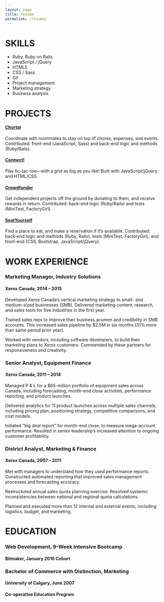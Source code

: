 ```yaml
---
layout: page
title: resume
permalink: /resume/
---
```


# SKILLS

* Ruby, Ruby on Rails
* JavaScript / jQuery
* HTML5
* CSS / Sass
* Git
* Project management
* Marketing strategy
* Business analysis

# PROJECTS

#### [Chortal](http://chortal.herokuapp.com/)
Coordinate with roommates to stay on top of chores, expenses, and events. Contributed: front-end (JavaScript, Sass) and back-end logic and methods (Ruby/Rails).

#### [Connect!](http://karenjho.github.io/connect/index.html)
Play tic-tac-toe—with a grid as big as you like! Built with JavaScript/jQuery and HTML/CSS.

#### [Crowdfunder](https://github.com/karenjho/crowdfunder)
Get independent projects off the ground by donating to them, and receive rewards in return. Contributed: back-end logic (Ruby/Rails) and tests (MiniTest, FactoryGirl).

#### [SeatYourself](https://github.com/karenjho/SeatYourself)
Find a place to eat, and make a reservation if it’s available. Contributed: back-end logic and methods (Ruby, Rails), tests (MiniTest, FactoryGirl), and front-end (CSS, Bootstrap, JavaScript/jQuery).


# WORK EXPERIENCE

### Marketing Manager, Industry Solutions

#### Xerox Canada, 2014 – 2015

Developed Xerox Canada’s vertical marketing strategy to small- and medium-sized businesses (SMB). Delivered marketing content, research, and sales tools for five industries in the first year.

Trained sales reps to improve their business acumen and credibility in SMB accounts. This increased sales pipeline by $2.5M in six months (31% more than same period prior year).

Worked with vendors, including software developers, to build their marketing plans to Xerox customers. Commended by these partners for responsiveness and creativity.

### Senior Analyst, Equipment Finance

#### Xerox Canada, 2011 – 2014

Managed P & L for a $65-million portfolio of equipment sales across Canada, including forecasting, month-end close activities, performance reporting, and product launches.

Delivered analytics for 11 product launches across multiple sales channels, including pricing plan, positioning strategy, competitive comparisons, and cost models.

Initiated “big deal report” for month-end close, to measure mega-account performance. Resulted in senior leadership’s increased attention to ongoing customer profitability.

### District Analyst, Marketing & Finance

#### Xerox Canada, 2007 - 2011

Met with managers to understand how they used performance reports. Constructed automated reporting that improved sales management processes and forecasting accuracy.

Restructured annual sales quota planning exercise. Resolved systemic inconsistencies between national and regional quota calculations.

Planned and executed more than 12 internal and external events, including logistics, budget, and marketing.

# EDUCATION

### Web Development, 9-Week Intensive Bootcamp

#### Bitmaker, January 2016 Cohort

### Bachelor of Commerce with Distinction, Marketing

#### University of Calgary, June 2007

#### Co-operative Education Program
